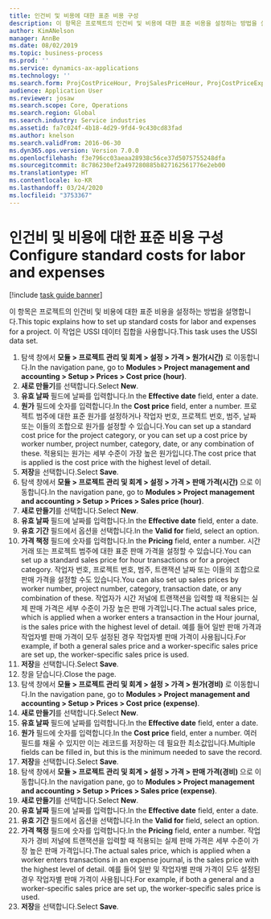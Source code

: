 ```yaml
---
title: 인건비 및 비용에 대한 표준 비용 구성
description: 이 항목은 프로젝트의 인건비 및 비용에 대한 표준 비용을 설정하는 방법을 설명합니다.
author: KimANelson
manager: AnnBe
ms.date: 08/02/2019
ms.topic: business-process
ms.prod: ''
ms.service: dynamics-ax-applications
ms.technology: ''
ms.search.form: ProjCostPriceHour, ProjSalesPriceHour, ProjCostPriceExpense, ProjSalesPriceCost
audience: Application User
ms.reviewer: josaw
ms.search.scope: Core, Operations
ms.search.region: Global
ms.search.industry: Service industries
ms.assetid: fa7c024f-4b18-4d29-9fd4-9c430cd83fad
ms.author: knelson
ms.search.validFrom: 2016-06-30
ms.dyn365.ops.version: Version 7.0.0
ms.openlocfilehash: f3e796cc03aeaa28938c56ce37d5075755248dfa
ms.sourcegitcommit: 8c786230ef2a497280885b827162561776e2eb00
ms.translationtype: HT
ms.contentlocale: ko-KR
ms.lasthandoff: 03/24/2020
ms.locfileid: "3753367"
---
```

# <a name="configure-standard-costs-for-labor-and-expenses"></a><span data-ttu-id="f0f3c-103">인건비 및 비용에 대한 표준 비용 구성</span><span class="sxs-lookup"><span data-stu-id="f0f3c-103">Configure standard costs for labor and expenses</span></span>

[!include [task guide banner](../../includes/task-guide-banner.md)]

<span data-ttu-id="f0f3c-104">이 항목은 프로젝트의 인건비 및 비용에 대한 표준 비용을 설정하는 방법을 설명합니다.</span><span class="sxs-lookup"><span data-stu-id="f0f3c-104">This topic explains how to set up standard costs for labor and expenses for a project.</span></span> <span data-ttu-id="f0f3c-105">이 작업은 USSI 데이터 집합을 사용합니다.</span><span class="sxs-lookup"><span data-stu-id="f0f3c-105">This task uses the USSI data set.</span></span>

1. <span data-ttu-id="f0f3c-106">탐색 창에서 **모듈 > 프로젝트 관리 및 회계 > 설정 > 가격 > 원가(시간)** 로 이동합니다.</span><span class="sxs-lookup"><span data-stu-id="f0f3c-106">In the navigation pane, go to **Modules > Project management and accounting > Setup > Prices > Cost price (hour)**.</span></span>
2. <span data-ttu-id="f0f3c-107">**새로 만들기**를 선택합니다.</span><span class="sxs-lookup"><span data-stu-id="f0f3c-107">Select **New**.</span></span>
3. <span data-ttu-id="f0f3c-108">**유효 날짜** 필드에 날짜를 입력합니다.</span><span class="sxs-lookup"><span data-stu-id="f0f3c-108">In the **Effective date** field, enter a date.</span></span>
4. <span data-ttu-id="f0f3c-109">**원가** 필드에 숫자를 입력합니다.</span><span class="sxs-lookup"><span data-stu-id="f0f3c-109">In the **Cost price** field, enter a number.</span></span> <span data-ttu-id="f0f3c-110">프로젝트 범주에 대한 표준 원가를 설정하거나 작업자 번호, 프로젝트 번호, 범주, 날짜 또는 이들의 조합으로 원가를 설정할 수 있습니다.</span><span class="sxs-lookup"><span data-stu-id="f0f3c-110">You can set up a standard cost price for the project category, or you can set up a cost price by worker number, project number, category, date, or any combination of these.</span></span> <span data-ttu-id="f0f3c-111">적용되는 원가는 세부 수준이 가장 높은 원가입니다.</span><span class="sxs-lookup"><span data-stu-id="f0f3c-111">The cost price that is applied is the cost price with the highest level of detail.</span></span>  
5. <span data-ttu-id="f0f3c-112">**저장**을 선택합니다.</span><span class="sxs-lookup"><span data-stu-id="f0f3c-112">Select **Save**.</span></span>
6. <span data-ttu-id="f0f3c-113">탐색 창에서 **모듈 > 프로젝트 관리 및 회계 > 설정 > 가격 > 판매 가격(시간)** 으로 이동합니다.</span><span class="sxs-lookup"><span data-stu-id="f0f3c-113">In the navigation pane, go to **Modules > Project management and accounting > Setup > Prices > Sales price (hour)**.</span></span>
7. <span data-ttu-id="f0f3c-114">**새로 만들기**를 선택합니다.</span><span class="sxs-lookup"><span data-stu-id="f0f3c-114">Select **New**.</span></span>
8. <span data-ttu-id="f0f3c-115">**유효 날짜** 필드에 날짜를 입력합니다.</span><span class="sxs-lookup"><span data-stu-id="f0f3c-115">In the **Effective date** field, enter a date.</span></span>
9. <span data-ttu-id="f0f3c-116">**유효 기간** 필드에서 옵션을 선택합니다.</span><span class="sxs-lookup"><span data-stu-id="f0f3c-116">In the **Valid for** field, select an option.</span></span>
10. <span data-ttu-id="f0f3c-117">**가격 책정** 필드에 숫자를 입력합니다.</span><span class="sxs-lookup"><span data-stu-id="f0f3c-117">In the **Pricing** field, enter a number.</span></span> <span data-ttu-id="f0f3c-118">시간 거래 또는 프로젝트 범주에 대한 표준 판매 가격을 설정할 수 있습니다.</span><span class="sxs-lookup"><span data-stu-id="f0f3c-118">You can set up a standard sales price for hour transactions or for a project category.</span></span> <span data-ttu-id="f0f3c-119">작업자 번호, 프로젝트 번호, 범주, 트랜잭션 날짜 또는 이들의 조합으로 판매 가격을 설정할 수도 있습니다.</span><span class="sxs-lookup"><span data-stu-id="f0f3c-119">You can also set up sales prices by worker number, project number, category, transaction date, or any combination of these.</span></span> <span data-ttu-id="f0f3c-120">작업자가 시간 저널에 트랜잭션을 입력할 때 적용되는 실제 판매 가격은 세부 수준이 가장 높은 판매 가격입니다.</span><span class="sxs-lookup"><span data-stu-id="f0f3c-120">The actual sales price, which is applied when a worker enters a transaction in the Hour journal, is the sales price with the highest level of detail.</span></span> <span data-ttu-id="f0f3c-121">예를 들어 일반 판매 가격과 작업자별 판매 가격이 모두 설정된 경우 작업자별 판매 가격이 사용됩니다.</span><span class="sxs-lookup"><span data-stu-id="f0f3c-121">For example, if both a general sales price and a worker-specific sales price are set up, the worker-specific sales price is used.</span></span>  
11. <span data-ttu-id="f0f3c-122">**저장**을 선택합니다.</span><span class="sxs-lookup"><span data-stu-id="f0f3c-122">Select **Save**.</span></span>
12. <span data-ttu-id="f0f3c-123">창을 닫습니다.</span><span class="sxs-lookup"><span data-stu-id="f0f3c-123">Close the page.</span></span>
13. <span data-ttu-id="f0f3c-124">탐색 창에서 **모듈 > 프로젝트 관리 및 회계 > 설정 > 가격 > 원가(경비)** 로 이동합니다.</span><span class="sxs-lookup"><span data-stu-id="f0f3c-124">In the navigation pane, go to **Modules > Project management and accounting > Setup > Prices > Cost price (expense)**.</span></span>
14. <span data-ttu-id="f0f3c-125">**새로 만들기**를 선택합니다.</span><span class="sxs-lookup"><span data-stu-id="f0f3c-125">Select **New**.</span></span>
15. <span data-ttu-id="f0f3c-126">**유효 날짜** 필드에 날짜를 입력합니다.</span><span class="sxs-lookup"><span data-stu-id="f0f3c-126">In the **Effective date** field, enter a date.</span></span>
16. <span data-ttu-id="f0f3c-127">**원가** 필드에 숫자를 입력합니다.</span><span class="sxs-lookup"><span data-stu-id="f0f3c-127">In the **Cost price** field, enter a number.</span></span> <span data-ttu-id="f0f3c-128">여러 필드를 채울 수 있지만 이는 레코드를 저장하는 데 필요한 최소값입니다.</span><span class="sxs-lookup"><span data-stu-id="f0f3c-128">Multiple fields can be filled in, but this is the minimum needed to save the record.</span></span>  
17. <span data-ttu-id="f0f3c-129">**저장**을 선택합니다.</span><span class="sxs-lookup"><span data-stu-id="f0f3c-129">Select **Save**.</span></span>
18. <span data-ttu-id="f0f3c-130">탐색 창에서 **모듈 > 프로젝트 관리 및 회계 > 설정 > 가격 > 판매 가격(경비)** 으로 이동합니다.</span><span class="sxs-lookup"><span data-stu-id="f0f3c-130">In the navigation pane, go to **Modules > Project management and accounting > Setup > Prices > Sales price (expense)**.</span></span>
19. <span data-ttu-id="f0f3c-131">**새로 만들기**를 선택합니다.</span><span class="sxs-lookup"><span data-stu-id="f0f3c-131">Select **New**.</span></span>
20. <span data-ttu-id="f0f3c-132">**유효 날짜** 필드에 날짜를 입력합니다.</span><span class="sxs-lookup"><span data-stu-id="f0f3c-132">In the **Effective date** field, enter a date.</span></span>
21. <span data-ttu-id="f0f3c-133">**유효 기간** 필드에서 옵션을 선택합니다.</span><span class="sxs-lookup"><span data-stu-id="f0f3c-133">In the **Valid for** field, select an option.</span></span>
22. <span data-ttu-id="f0f3c-134">**가격 책정** 필드에 숫자를 입력합니다.</span><span class="sxs-lookup"><span data-stu-id="f0f3c-134">In the **Pricing** field, enter a number.</span></span> <span data-ttu-id="f0f3c-135">작업자가 경비 저널에 트랜잭션을 입력할 때 적용되는 실제 판매 가격은 세부 수준이 가장 높은 판매 가격입니다.</span><span class="sxs-lookup"><span data-stu-id="f0f3c-135">The actual sales price, which is applied when a worker enters transactions in an expense journal, is the sales price with the highest level of detail.</span></span> <span data-ttu-id="f0f3c-136">예를 들어 일반 및 작업자별 판매 가격이 모두 설정된 경우 작업자별 판매 가격이 사용됩니다.</span><span class="sxs-lookup"><span data-stu-id="f0f3c-136">For example, if both a general and a worker-specific sales price are set up, the worker-specific sales price is used.</span></span>  
23. <span data-ttu-id="f0f3c-137">**저장**을 선택합니다.</span><span class="sxs-lookup"><span data-stu-id="f0f3c-137">Select **Save**.</span></span>

